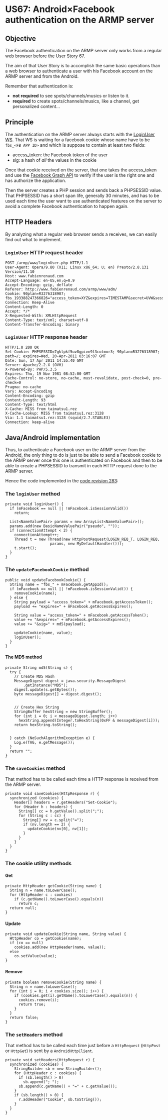 # US67: Android×Facebook authentication on the ARMP server #

## Objective ##

The Facebook authentication on the ARMP server only works from a regular web browser before the User Story 67.

The aim of that User Story is to accomplish the same basic operations than a web browser to authenticate a user with his Facebook account on the ARMP server and from the Android.

Remember that authentication is:
  * **not required** to see spots/channels/musics or listen to it.
  * **required** to create spots/channels/musics, like a channel, get personalized content...

## Principle ##

The authentication on the ARMP server always starts with the [LoginUser WS](WS_LoginUser.md). That WS is waiting for a facebook cookie whose name have to be `fbs_<FB APP ID>` and which is suppose to contain at least two fields:
  * access\_token: the Facebook token of the user
  * sig: a hash of _all_ the values in the cookie

Once that cookie received on the server, that one takes the access\_token and use the [Facebook Graph API](http://developers.facebook.com/docs/reference/api/) to verify if the user is the right one and has authorize the application.

Then the server creates a PHP session and sends back a PHPSESSID value. That PHPSESSID has a short span life, generally 30 minutes, and has to be used each time the user want to use authenticated features on the server to avoid a complete Facebook authentication to happen again.

## HTTP Headers ##

By analyzing what a regular web browser sends a receives, we can easily find out what to implement.

### `LoginUser` HTTP request header ###
```
POST /armp/www/loginUser.php HTTP/1.1
User-Agent: Opera/9.80 (X11; Linux x86_64; U; en) Presto/2.8.131 Version/11.10
Host: www.fabienrenaud.com
Accept-Language: en-US,en;q=0.9
Accept-Encoding: gzip, deflate
Referer: http://www.fabienrenaud.com/armp/www/adm/
Cookie: 90plan=R3276318907; fbs_193388247366826="access_token=XYZ&expires=TIMESTAMP&secret=UVW&session_key=ABC&sig=MD5_HASH&uid=FACEBOOK_UID";
Connection: Keep-Alive
Content-Length: 0
Accept: */*
X-Requested-With: XMLHttpRequest
Content-Type: text/xml; charset=utf-8
Content-Transfer-Encoding: binary
```

### `LoginUser` HTTP response header ###
```
HTTP/1.0 200 OK
Set-Cookie: PHPSESSID=7gklpkf5uv8gpivn9l3cotmor3; 90plan=R3276318907; path=/; expires=Wed, 20-Apr-2011 03:16:07 GMT
Date: Sun, 17 Apr 2011 14:55:40 GMT
Server: Apache/2.2.X (OVH)
X-Powered-By: PHP/5.3.5
Expires: Thu, 19 Nov 1981 08:52:00 GMT
Cache-Control: no-store, no-cache, must-revalidate, post-check=0, pre-check=0
Pragma: no-cache
Vary: Accept-Encoding
Content-Encoding: gzip
Content-Length: 93
Content-Type: text/html
X-Cache: MISS from taimatsu1.rez
X-Cache-Lookup: MISS from taimatsu1.rez:3128
Via: 1.1 taimatsu1.rez:3128 (squid/2.7.STABLE3)
Connection: keep-alive
```

## Java/Android implementation ##

Thus, to authenticate a Facebook user on the ARMP server from the Android, the only thing to do is just to be able to send a Facebook cookie to the ARMP server once this one is authenticated on Facebook and then to be able to create a PHPSESSID to transmit in each HTTP request done to the ARMP server.

Hence the code implemented in the [code revision 283](http://code.google.com/p/armp/source/detail?r=283):

### The `loginUser` method ###
```
private void loginUser() {
  if (mFacebook == null || !mFacebook.isSessionValid())
    return;

  List<NameValuePair> params = new ArrayList<NameValuePair>();
  params.add(new BasicNameValuePair("pseudo", ""));
  if (connectionAttempt < 2) {
    connectionAttempt++;
    Thread t = new Thread(new HttpPostRequest(LOGIN_REQ_T, LOGIN_REQ,
                    params, new MyDefaultHandler()));
    t.start();
  }
}
```

### The `updateFacebookCookie` method ###
```
public void updateFacebookCookie() {
  String name = "fbs_" + mFacebook.getAppId();
  if (mFacebook == null || !mFacebook.isSessionValid()) {
    removeCookie(name);
  } else {
    String payload = "access_token=" + mFacebook.getAccessToken();
    payload += "expires=" + mFacebook.getAccessExpires();

    String value = "access_token=" + mFacebook.getAccessToken();
    value += "&expires=" + mFacebook.getAccessExpires();
    value += "&sig=" + md5(payload);

    updateCookie(name, value);
    loginUser();
  }
}
```

#### The MD5 method ####
```
private String md5(String s) {
  try {
    // Create MD5 Hash
    MessageDigest digest = java.security.MessageDigest
        .getInstance("MD5");
    digest.update(s.getBytes());
    byte messageDigest[] = digest.digest();


    // Create Hex String
    StringBuffer hexString = new StringBuffer();
    for (int i = 0; i < messageDigest.length; i++)
      hexString.append(Integer.toHexString(0xFF & messageDigest[i]));
    return hexString.toString();


  } catch (NoSuchAlgorithmException e) {
    Log.e(TAG, e.getMessage());
  }
  return "";
}
```

### The `saveCookies` method ###

That method has to be called each time a HTTP response is received from the ARMP server.
```
private void saveCookies(HttpResponse r) {
  synchronized (cookies) {
    Header[] headers = r.getHeaders("Set-Cookie");
    for (Header h : headers) {
      String[] cc = h.getValue().split(";");
      for (String c : cc) {
        String[] nv = c.split("=");
        if (nv.length == 2) {
          updateCookie(nv[0], nv[1]);
        }
      }
    }
  }
}
```

### The cookie utility methods ###

#### Get ####
```
private HttpHeader getCookie(String name) {
  String n = name.toLowerCase();
  for (HttpHeader c : cookies)
    if (c.getName().toLowerCase().equals(n))
      return c;
  return null;
}
```

#### Update ####
```
private void updateCookie(String name, String value) {
  HttpHeader co = getCookie(name);
  if (co == null)
    cookies.add(new HttpHeader(name, value));
  else
    co.setValue(value);
}
```

#### Remove ####
```
private boolean removeCookie(String name) {
  String n = name.toLowerCase();
  for (int i = 0; i < cookies.size(); i++) {
    if (cookies.get(i).getName().toLowerCase().equals(n)) {
      cookies.remove(i);
      return true;
    }
  }
  return false;
}
```

### The `setHeaders` method ###

That method has to be called each time just before a `HttpRequest` (`HttpPost` or `HttpGet`) is sent by a `AndroidHttpClient`.

```
private void setHeaders(HttpRequest r) {
  synchronized (cookies) {
    StringBuilder sb = new StringBuilder();
    for (HttpHeader c : cookies) {
      if (sb.length() > 0)
        sb.append("; ");
      sb.append(c.getName() + "=" + c.getValue());
    }
    if (sb.length() > 0) {
      r.addHeader("Cookie", sb.toString());
    }
  }
}
```